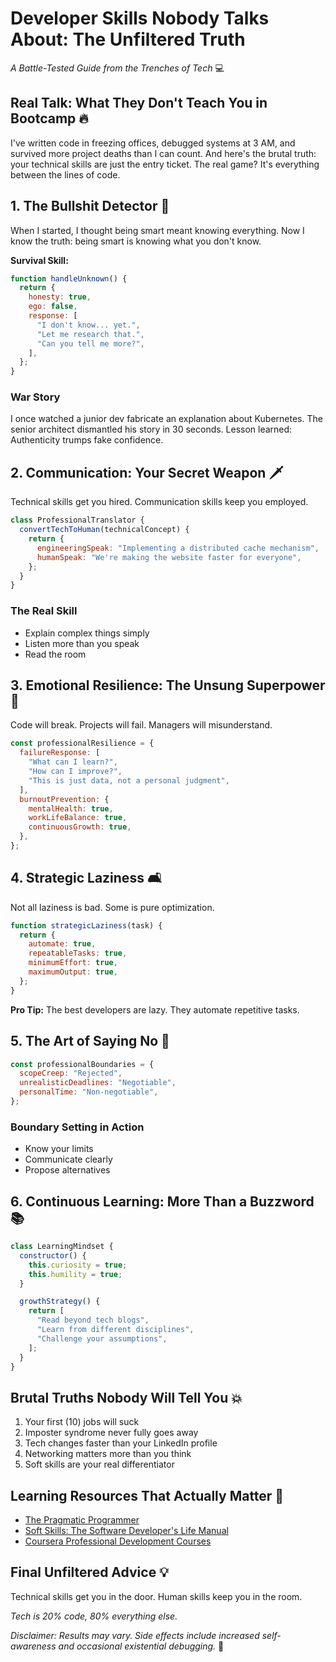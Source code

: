 # Developer Skills Nobody Talks About: The Unfiltered Truth

_A Battle-Tested Guide from the Trenches of Tech_ 💻

## Real Talk: What They Don't Teach You in Bootcamp 🔥

I've written code in freezing offices, debugged systems at 3 AM, and survived more project deaths than I can count. And here's the brutal truth: your technical skills are just the entry ticket. The real game? It's everything between the lines of code.

## 1. The Bullshit Detector 🚨

When I started, I thought being smart meant knowing everything. Now I know the truth: being smart is knowing what you don't know.

**Survival Skill:**

```javascript
function handleUnknown() {
  return {
    honesty: true,
    ego: false,
    response: [
      "I don't know... yet.",
      "Let me research that.",
      "Can you tell me more?",
    ],
  };
}
```

### War Story

I once watched a junior dev fabricate an explanation about Kubernetes. The senior architect dismantled his story in 30 seconds. Lesson learned: Authenticity trumps fake confidence.

## 2. Communication: Your Secret Weapon 🗡️

Technical skills get you hired. Communication skills keep you employed.

```javascript
class ProfessionalTranslator {
  convertTechToHuman(technicalConcept) {
    return {
      engineeringSpeak: "Implementing a distributed cache mechanism",
      humanSpeak: "We're making the website faster for everyone",
    };
  }
}
```

### The Real Skill

- Explain complex things simply
- Listen more than you speak
- Read the room

## 3. Emotional Resilience: The Unsung Superpower 💪

Code will break. Projects will fail. Managers will misunderstand.

```javascript
const professionalResilience = {
  failureResponse: [
    "What can I learn?",
    "How can I improve?",
    "This is just data, not a personal judgment",
  ],
  burnoutPrevention: {
    mentalHealth: true,
    workLifeBalance: true,
    continuousGrowth: true,
  },
};
```

## 4. Strategic Laziness 🛋️

Not all laziness is bad. Some is pure optimization.

```javascript
function strategicLaziness(task) {
  return {
    automate: true,
    repeatableTasks: true,
    minimumEffort: true,
    maximumOutput: true,
  };
}
```

**Pro Tip:** The best developers are lazy. They automate repetitive tasks.

## 5. The Art of Saying No 🚫

```javascript
const professionalBoundaries = {
  scopeCreep: "Rejected",
  unrealisticDeadlines: "Negotiable",
  personalTime: "Non-negotiable",
};
```

### Boundary Setting in Action

- Know your limits
- Communicate clearly
- Propose alternatives

## 6. Continuous Learning: More Than a Buzzword 📚

```javascript
class LearningMindset {
  constructor() {
    this.curiosity = true;
    this.humility = true;
  }

  growthStrategy() {
    return [
      "Read beyond tech blogs",
      "Learn from different disciplines",
      "Challenge your assumptions",
    ];
  }
}
```

## Brutal Truths Nobody Will Tell You 💥

1. Your first (10) jobs will suck
2. Imposter syndrome never fully goes away
3. Tech changes faster than your LinkedIn profile
4. Networking matters more than you think
5. Soft skills are your real differentiator

## Learning Resources That Actually Matter 🚀

- [The Pragmatic Programmer](https://pragprog.com/titles/tpp20/the-pragmatic-programmer-20th-anniversary-edition/)
- [Soft Skills: The Software Developer's Life Manual](https://www.goodreads.com/book/show/23232941-soft-skills)
- [Coursera Professional Development Courses](https://www.coursera.org/courses?query=professional%20development)

## Final Unfiltered Advice 💡

Technical skills get you in the door. Human skills keep you in the room.

_Tech is 20% code, 80% everything else._

_Disclaimer: Results may vary. Side effects include increased self-awareness and occasional existential debugging._ 🤘
